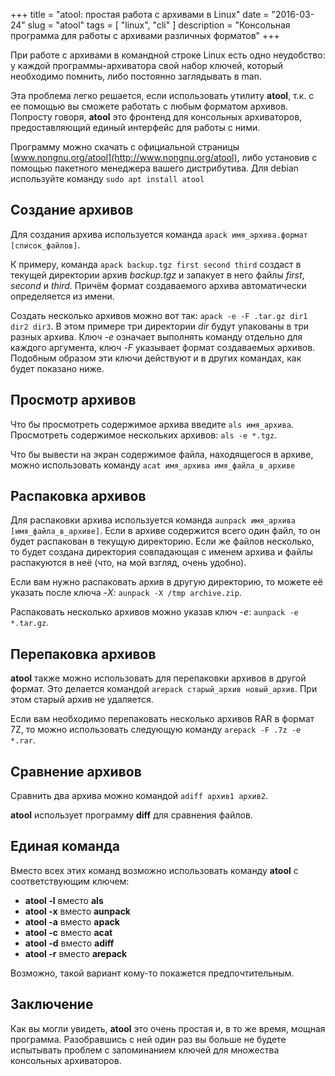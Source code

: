 +++
title = "atool: простая работа с архивами в Linux"
date = "2016-03-24"
slug = "atool"
tags = [ "linux", "cli" ]
description = "Консольная программа для работы с архивами различных форматов"
+++


При работе с архивами в командной строке Linux есть одно неудобство: у каждой программы-архиватора свой набор ключей, который необходимо помнить, либо постоянно заглядывать в man.

Эта проблема легко решается, если использовать утилиту **atool**, т.к. с ее помощью вы сможете работать с любым форматом архивов. Попросту говоря, **atool** это фронтенд для консольных архиваторов, предоставляющий единый интерфейс для работы с ними.

Программу можно скачать с официальной страницы [www.nongnu.org/atool](http://www.nongnu.org/atool), либо установив с помощью пакетного менеджера вашего дистрибутива. Для debian используйте команду `sudo apt install atool`

## Создание архивов

Для создания архива используется команда `apack имя_архива.формат [список_файлов]`.

К примеру, команда `apack backup.tgz first second third` создаст в текущей директории архив *backup.tgz* и запакует в него файлы *first*, *second* и *third*. Причём формат создаваемого архива автоматически определяется из имени.

Создать несколько архивов можно вот так: `apack -e -F .tar.gz dir1 dir2 dir3`. В этом примере три директории *dir* будут упакованы в три разных архива. Ключ *-e* означает выполнять команду отдельно для каждого аргумента, ключ *-F* указывает формат создаваемых архивов. Подобным образом эти ключи действуют и в других командах, как будет показано ниже.


## Просмотр архивов

Что бы просмотреть содержимое архива введите `als имя_архива`. Просмотреть содержимое нескольких архивов: `als -e *.tgz`.

Что бы вывести на экран содержимое файла, находящегося в архиве, можно использовать команду `acat имя_архива имя_файла_в_архиве`

## Распаковка архивов

Для распаковки архива используется команда `aunpack имя_архива [имя_файла_в_архиве]`. Если в архиве содержится всего один файл, то он будет распакован в текущую директорию. Если же файлов несколько, то будет создана директория совпадающая с именем архива и файлы распакуются в неё (что, на мой взгляд, очень удобно).

Если вам нужно распаковать архив в другую директорию, то можете её указать после ключа *-X*: `aunpack -X /tmp archive.zip`.

Распаковать несколько архивов можно указав ключ *-e*: `aunpack -e *.tar.gz`.

## Перепаковка архивов

**atool** также можно использовать для перепаковки архивов в другой формат. Это делается командой `arepack старый_архив новый_архив`. При этом старый архив не удаляется.

Если вам необходимо перепаковать несколько архивов RAR в формат 7Z, то можно использовать следующую команду `arepack -F .7z -e *.rar`.

## Сравнение архивов

Сравнить два архива можно командой `adiff архив1 архив2`.

**atool** использует программу **diff** для сравнения файлов.

## Единая команда

Вместо всех этих команд возможно использовать команду **atool** с соответствующим ключем:

- **atool -l** вместо **als**
- **atool -x** вместо **aunpack**
- **atool -a** вместо **apack**
- **atool -c** вместо **acat**
- **atool -d** вместо **adiff**
- **atool -r** вместо **arepack**

Возможно, такой вариант кому-то покажется предпочтительным.

## Заключение

Как вы могли увидеть, **atool** это очень простая и, в то же время, мощная программа. Разобравшись с ней один раз вы больше не будете испытывать проблем с запоминанием ключей для множества консольных архиваторов.
